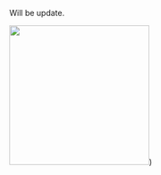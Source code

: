 Will be update.

<img src = "![ezgif-2-323e0dca41](https://user-images.githubusercontent.com/96727094/168902471-737d6eef-00b6-4560-a6a3-3189a93ec33b.gif" width="250" height="250"/>)
